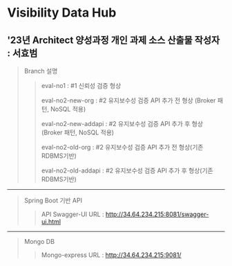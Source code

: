 # Visibility Data Hub
'23년 Architect 양성과정 개인 과제 소스 산출물
작성자 : 서효범
---
>Branch 설명
>
>>eval-no1 : #1 신뢰성 검증 형상
>>
>>eval-no2-new-org    : #2 유지보수성 검증 API 추가 전 형상 (Broker 패턴, NoSQL 적용)
>>
>>eval-no2-new-addapi : #2 유지보수성 검증 API 추가 후 형상 (Broker 패턴, NoSQL 적용)
>>
>>
>>eval-no2-old-org    : #2 유지보수성 검증 API 추가 전 형상(기존 RDBMS기반)
>>
>>eval-no2-old-addapi : #2 유지보수성 검증 API 추가 후 형상(기존 RDBMS기반)
>>
---
>Spring Boot 기반 API
>
>>API Swagger-UI URL : http://34.64.234.215:8081/swagger-ui.html
---
>Mongo DB
>
>>Mongo-express URL : http://34.64.234.215:9081/
